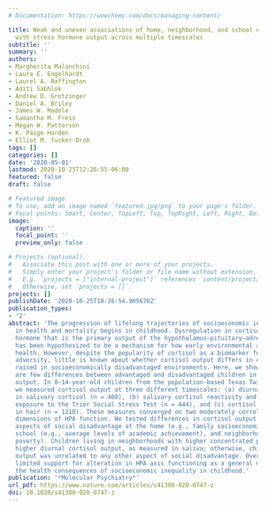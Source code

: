 ```yaml
---
# Documentation: https://wowchemy.com/docs/managing-content/

title: Weak and uneven associations of home, neighborhood, and school environments
  with stress hormone output across multiple timescales
subtitle: ''
summary: ''
authors:
- Margherita Malanchini
- Laura E. Engelhardt
- Laurel A. Raffington
- Aditi Sabhlok
- Andrew D. Grotzinger
- Daniel A. Briley
- James W. Madole
- Samantha M. Freis
- Megan W. Patterson
- K. Paige Harden
- Elliot M. Tucker-Drob
tags: []
categories: []
date: '2020-05-01'
lastmod: 2020-10-25T12:26:55-06:00
featured: false
draft: false

# Featured image
# To use, add an image named `featured.jpg/png` to your page's folder.
# Focal points: Smart, Center, TopLeft, Top, TopRight, Left, Right, BottomLeft, Bottom, BottomRight.
image:
  caption: ''
  focal_point: ''
  preview_only: false

# Projects (optional).
#   Associate this post with one or more of your projects.
#   Simply enter your project's folder or file name without extension.
#   E.g. `projects = ["internal-project"]` references `content/project/deep-learning/index.md`.
#   Otherwise, set `projects = []`.
projects: []
publishDate: '2020-10-25T18:26:54.905676Z'
publication_types:
- '2'
abstract: 'The progression of lifelong trajectories of socioeconomic inequalities
  in health and mortality begins in childhood. Dysregulation in cortisol, a stress
  hormone that is the primary output of the hypothalamus–pituitary–adrenal (HPA) axis,
  has been hypothesized to be a mechanism for how early environmental adversity compromises
  health. However, despite the popularity of cortisol as a biomarker for stress and
  adversity, little is known about whether cortisol output differs in children being
  raised in socioeconomically disadvantaged environments. Here, we show that there
  are few differences between advantaged and disadvantaged children in their cortisol
  output. In 8–14-year-old children from the population-based Texas Twin Project,
  we measured cortisol output at three different timescales: (a) diurnal fluctuation
  in salivary cortisol (n = 400), (b) salivary cortisol reactivity and recovery after
  exposure to the Trier Social Stress Test (n = 444), and (c) cortisol concentration
  in hair (n = 1210). These measures converged on two moderately correlated, yet distinguishable,
  dimensions of HPA function. We tested differences in cortisol output across nine
  aspects of social disadvantage at the home (e.g., family socioeconomic status),
  school (e.g., average levels of academic achievement), and neighborhood (e.g., concentrated
  poverty). Children living in neighborhoods with higher concentrated poverty had
  higher diurnal cortisol output, as measured in saliva; otherwise, child cortisol
  output was unrelated to any other aspect of social disadvantage. Overall, we find
  limited support for alteration in HPA axis functioning as a general mechanism for
  the health consequences of socioeconomic inequality in childhood.'
publication: '*Molecular Psychiatry*'
url_pdf: https://www.nature.com/articles/s41380-020-0747-z
doi: 10.1038/s41380-020-0747-z
---
```

